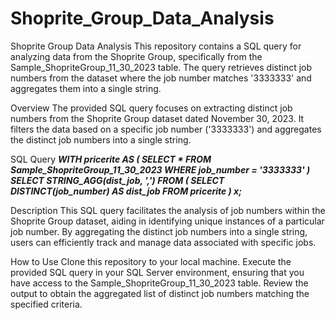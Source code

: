 # Shoprite_Group_Data_Analysis

Shoprite Group Data Analysis
This repository contains a SQL query for analyzing data from the Shoprite Group, specifically from the Sample_ShopriteGroup_11_30_2023 table. The query retrieves distinct job numbers from the dataset where the job number matches '3333333' and aggregates them into a single string.

Overview
The provided SQL query focuses on extracting distinct job numbers from the Shoprite Group dataset dated November 30, 2023. It filters the data based on a specific job number ('3333333') and aggregates the distinct job numbers into a single string.

SQL Query
_**WITH pricerite AS (
    SELECT * FROM Sample_ShopriteGroup_11_30_2023 WHERE job_number = '3333333'
)
SELECT STRING_AGG(dist_job, ',') FROM (
    SELECT DISTINCT(job_number) AS dist_job FROM pricerite
) x;**_


Description
This SQL query facilitates the analysis of job numbers within the Shoprite Group dataset, aiding in identifying unique instances of a particular job number. By aggregating the distinct job numbers into a single string, users can efficiently track and manage data associated with specific jobs.

How to Use
Clone this repository to your local machine.
Execute the provided SQL query in your SQL Server environment, ensuring that you have access to the Sample_ShopriteGroup_11_30_2023 table.
Review the output to obtain the aggregated list of distinct job numbers matching the specified criteria.
